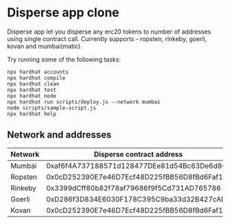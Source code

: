 # Disperse app clone

Disperse app let you disperse any erc20 tokens to number of addresses using single contract call.
Currently supports - ropsten, rinkeby, goerli, kovan and mumbai(matic).

Try running some of the following tasks:

```shell
npx hardhat accounts
npx hardhat compile
npx hardhat clean
npx hardhat test
npx hardhat node
npx hardhat run scripts/deploy.js --network mumbai
node scripts/sample-script.js
npx hardhat help
```

## Network and addresses

| Network | Disperse contract address                  |
| ------- | ------------------------------------------ |
| Mumbai  | 0xaf6f4A737188571d128477DEe81d54Bc63De6d80 |
| Ropsten | 0x0cD252390E7e46D7Ecf48D225fBB56D8fBd6Faf1 |
| Rinkeby | 0x3399dCff80b82f78af79686f9f5Cd731AD765786 |
| Goerli  | 0xD286f3D834E6030F178C395C9ba33d32B427cAD3 |
| Kovan   | 0x0cD252390E7e46D7Ecf48D225fBB56D8fBd6Faf1 |
